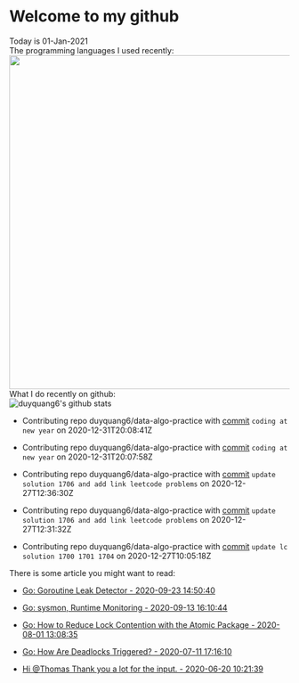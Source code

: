 # Welcome to my github 
Today is 01-Jan-2021\
The programming languages I used recently:\
<img src="https://wakatime.com/share/@duyquang6/fbe267a6-a29b-4a1a-b769-c566a361c376.svg" width="600">\
What I do recently on github:\
![duyquang6's github stats](https://github-readme-stats.vercel.app/api?username=duyquang6&layout=compact&hide=stars,prs,contribs,issues)

 - Contributing repo duyquang6/data-algo-practice with [commit](https://github.com/duyquang6/data-algo-practice/commit/ce7f7c44b782473eaab1a1418dbed5c5e740d627) `coding at new year` on  2020-12-31T20:08:41Z

 - Contributing repo duyquang6/data-algo-practice with [commit](https://github.com/duyquang6/data-algo-practice/commit/ca3fcf850556d383626caf1d4dedea5ae6bde2fd) `coding at new year` on  2020-12-31T20:07:58Z

 - Contributing repo duyquang6/data-algo-practice with [commit](https://github.com/duyquang6/data-algo-practice/commit/369c9076a9be20b605104681a0105162eccdfbb1) `update solution 1706 and add link leetcode problems` on  2020-12-27T12:36:30Z

 - Contributing repo duyquang6/data-algo-practice with [commit](https://github.com/duyquang6/data-algo-practice/commit/816a6b97b719e9bb5b9f50943869df2bd31f0841) `update solution 1706 and add link leetcode problems` on  2020-12-27T12:31:32Z

 - Contributing repo duyquang6/data-algo-practice with [commit](https://github.com/duyquang6/data-algo-practice/commit/3fdb1b9d8811a18e81843bd0af679dd38264f281) `update lc solution 1700 1701 1704` on  2020-12-27T10:05:18Z

There is some article you might want to read:

 - [Go: Goroutine Leak Detector - 2020-09-23 14:50:40](https://medium.com/a-journey-with-go/go-goroutine-leak-detector-61a949beb88?source=rss-f26b90a8ca4b------2)

 - [Go: sysmon, Runtime Monitoring - 2020-09-13 16:10:44](https://medium.com/@blanchon.vincent/go-sysmon-runtime-monitoring-cff9395060b5?source=rss-f26b90a8ca4b------2)

 - [Go: How to Reduce Lock Contention with the Atomic Package - 2020-08-01 13:08:35](https://medium.com/a-journey-with-go/go-how-to-reduce-lock-contention-with-the-atomic-package-ba3b2664b549?source=rss-f26b90a8ca4b------2)

 - [Go: How Are Deadlocks Triggered? - 2020-07-11 17:16:10](https://medium.com/a-journey-with-go/go-how-are-deadlocks-triggered-2305504ac019?source=rss-f26b90a8ca4b------2)

 - [Hi @Thomas Thank you a lot for the input. - 2020-06-20 10:21:39](https://medium.com/@sudarakayasindu/hi-thomas-thank-you-a-lot-for-the-input-23348db967ed?source=rss-1a65837801e2------2)

